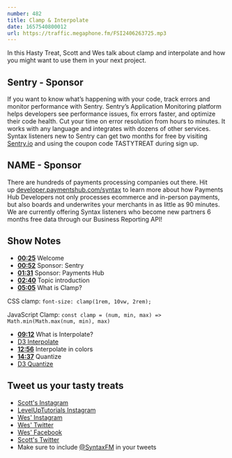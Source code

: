 ```yaml
---
number: 482
title: Clamp & Interpolate
date: 1657540800012
url: https://traffic.megaphone.fm/FSI2406263725.mp3
---
```


In this Hasty Treat, Scott and Wes talk about clamp and interpolate and how you might want to use them in your next project.

## Sentry - Sponsor

If you want to know what’s happening with your code, track errors and monitor performance with Sentry. Sentry’s Application Monitoring platform helps developers see performance issues, fix errors faster, and optimize their code health. Cut your time on error resolution from hours to minutes. It works with any language and integrates with dozens of other services. Syntax listeners new to Sentry can get two months for  free by visiting [Sentry.io](https://sentry.io) and using the coupon code TASTYTREAT during sign up.

## NAME - Sponsor

There are hundreds of payments processing companies out there. Hit up [developer.paymentshub.com/syntax](https://developer.paymentshub.com/syntax) to learn more about how Payments Hub Developers not only processes ecommerce and in-person payments, but also boards and underwrites your merchants in as little as 90 minutes. We are currently offering Syntax listeners who become new partners 6 months free data through our Business Reporting API!

## Show Notes

* **[00:25](#t=00:25)** Welcome
* **[00:52](#t=00:52)** Sponsor: Sentry
* **[01:31](#t=01:31)** Sponsor: Payments Hub
* **[02:40](#t=02:40)** Topic introduction
* **[05:05](#t=05:05)** What is Clamp?

CSS clamp:
`font-size: clamp(1rem, 10vw, 2rem);`

JavaScript Clamp:
`const clamp = (num, min, max) => Math.min(Math.max(num, min), max)`

* **[09:12](#t=09:12)** What is Interpolate?
* [D3 Interpolate](https://observablehq.com/collection/@d3/d3-interpolate)
* **[12:56](#t=12:56)** Interpolate in colors
* **[14:37](#t=14:37)** Quantize
* [D3 Quantize](https://observablehq.com/@d3/d3-quantize)

## Tweet us your tasty treats

* [Scott's Instagram](https://www.instagram.com/stolinski/)
* [LevelUpTutorials Instagram](https://www.instagram.com/LevelUpTutorials/)
* [Wes' Instagram](https://www.instagram.com/wesbos/)
* [Wes' Twitter](https://twitter.com/wesbos)
* [Wes' Facebook](https://www.facebook.com/wesbos.developer)
* [Scott's Twitter](https://twitter.com/stolinski)
* Make sure to include [@SyntaxFM](https://twitter.com/SyntaxFM) in your tweets
